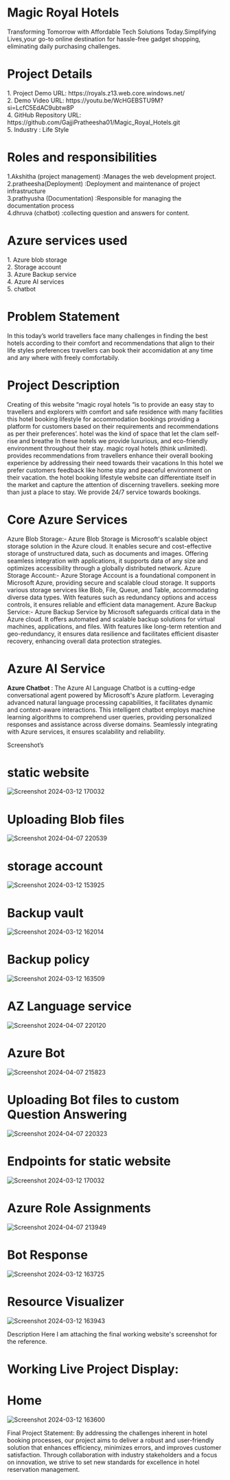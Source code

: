 <h1>Magic Royal Hotels</h1>
Transforming Tomorrow with Affordable Tech Solutions Today.Simplifying Lives,your go-to online destination for hassle-free gadget shopping, eliminating daily purchasing challenges.

<h1>Project Details</h1>
1. Project Demo URL: https://royals.z13.web.core.windows.net/<br>
2. Demo Video URL: https://youtu.be/WcHGEBSTU9M?si=LcfC5EdAC9ubtw8P<br>
4. GitHub Repository URL: https://github.com/GajjiPratheesha01/Magic_Royal_Hotels.git<br>
5. Industry : Life Style

<h1>Roles and responsibilities</h1>
1.Akshitha (project management) :Manages the web development project.<br>
2.pratheesha(Deployment)        :Deployment and maintenance of project infrastructure<br>
3.prathyusha (Documentation)    :Responsible for managing the documentation process<br>
4.dhruva (chatbot)              :collecting question and answers for content.<br>

<h1>Azure services used</h1>
1. Azure blob storage<br>
2. Storage account<br>
3. Azure Backup service<br>
4. Azure AI services<br>
5. chatbot<br>

<h1>Problem Statement</h1>

In this today’s world travellers face many challenges in finding the best  hotels according to their comfort and recommendations that align to their life styles preferences  travellers can book their accomidation at any time and any where with freely comfortabily. 

<h1>Project Description</h1>

Creating of this website “magic royal hotels “is to provide an easy stay to travellers and explorers with comfort and safe residence with many facilities this hotel booking lifestyle for accommodation bookings providing a platform for customers based on their requirements and recommendations as per their preferences’. hotel was the kind of space that let the clam self-rise and breathe
In these hotels we provide luxurious, and eco-friendly environment throughout their stay. magic royal hotels (think unlimited). provides recommendations from travellers enhance their overall booking experience by addressing their need towards their vacations
In this hotel we prefer customers feedback like home stay and peaceful environment on their vacation. the hotel booking lifestyle website can differentiate itself in the market and capture the attention of discerning travellers. seeking more than just a place to stay. We provide 24/7 service towards bookings.

<h1>Core Azure Services</h1>

Azure Blob Storage:- Azure Blob Storage is Microsoft's scalable object storage solution in the Azure cloud. It enables secure and cost-effective storage of unstructured data, such as documents and images. Offering seamless integration with applications, it supports data of any size and optimizes accessibility through a globally distributed network. Azure Storage Account:- Azure Storage Account is a foundational component in Microsoft Azure, providing secure and scalable cloud storage. It supports various storage services like Blob, File, Queue, and Table, accommodating diverse data types. With features such as redundancy options and access controls, it ensures reliable and efficient data management. Azure Backup Service:- Azure Backup Service by Microsoft safeguards critical data in the Azure cloud. It offers automated and scalable backup solutions for virtual machines, applications, and files. With features like long-term retention and geo-redundancy, it ensures data resilience and facilitates efficient disaster recovery, enhancing overall data protection strategies.

<h1>Azure AI Service</h1>

<b>Azure Chatbot </b>: The Azure AI Language Chatbot is a cutting-edge conversational agent powered by Microsoft's Azure platform. Leveraging advanced natural language processing capabilities, it facilitates dynamic and context-aware interactions. This intelligent chatbot employs machine learning algorithms to comprehend user queries, providing personalized responses and assistance across diverse domains. Seamlessly integrating with Azure services, it ensures scalability and reliability.

Screenshot’s

# static website
![Screenshot 2024-03-12 170032](https://github.com/GajjiPratheesha01/Magic_Royal_Hotels/assets/161677735/c1696db5-3304-4869-b924-e463cfc4296c)

# Uploading Blob files
![Screenshot 2024-04-07 220539](https://github.com/GajjiPratheesha01/Magic_Royal_Hotels/assets/161677735/71415b78-263b-4f79-bebb-05185a9fa44b)


# storage account 
![Screenshot 2024-03-12 153925](https://github.com/GajjiPratheesha01/Magic_Royal_Hotels/assets/161677735/681e7362-74bd-4678-9c78-d9de50f6aeb3)

# Backup vault
![Screenshot 2024-03-12 162014](https://github.com/GajjiPratheesha01/Magic_Royal_Hotels/assets/161677735/3c6e3067-8010-4d2c-9524-16455259f036)

# Backup policy
![Screenshot 2024-03-12 163509](https://github.com/GajjiPratheesha01/Magic_Royal_Hotels/assets/161677735/18fe6fcb-2375-434a-80ff-433f0a96a691)

# AZ Language service
![Screenshot 2024-04-07 220120](https://github.com/GajjiPratheesha01/Magic_Royal_Hotels/assets/161677735/49d81a7d-a544-4efd-8bd1-f0130b13b981)


# Azure Bot
![Screenshot 2024-04-07 215823](https://github.com/GajjiPratheesha01/Magic_Royal_Hotels/assets/161677735/e973e79c-5a58-4d0c-91a1-c3f172384884)


# Uploading Bot files to custom Question Answering
![Screenshot 2024-04-07 220323](https://github.com/GajjiPratheesha01/Magic_Royal_Hotels/assets/161677735/68520270-4a09-4596-8085-75a7156d8b4e)


# Endpoints for static website
![Screenshot 2024-03-12 170032](https://github.com/GajjiPratheesha01/Magic_Royal_Hotels/assets/161677735/09f77c93-84aa-4840-95a6-cfb383d6d5dd)


# Azure Role Assignments
![Screenshot 2024-04-07 213949](https://github.com/GajjiPratheesha01/Magic_Royal_Hotels/assets/161677735/f9eca96a-52c5-4f58-9b67-0d59e53cbb30)



# Bot Response
![Screenshot 2024-03-12 163725](https://github.com/GajjiPratheesha01/Magic_Royal_Hotels/assets/161677735/ec8b0ec4-d31c-402f-9dab-37348af151ea)


# Resource Visualizer 
![Screenshot 2024-03-12 163943](https://github.com/GajjiPratheesha01/Magic_Royal_Hotels/assets/161677735/9c91a1f4-31a7-4ea8-a404-c8e47e05d004)

Description
Here I am attaching the final working website's screenshot for the reference.
<h1>Working Live Project Display:</h1>

# Home
![Screenshot 2024-03-12 163600](https://github.com/GajjiPratheesha01/Magic_Royal_Hotels/assets/161677735/ca4bb135-3e52-4f27-9f24-b5e8ed60b0ba)

Final Project Statement:
By addressing the challenges inherent in hotel booking processes, our project aims to deliver a robust and user-friendly solution that enhances efficiency, minimizes errors, and improves customer satisfaction. Through collaboration with industry stakeholders and a focus on innovation, we strive to set new standards for excellence in hotel reservation management.
